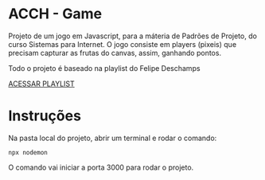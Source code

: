 # ACCH - Game
Projeto de um jogo em Javascript, para a máteria de Padrões de Projeto, do curso Sistemas para Internet. O jogo consiste em players (pixeis) que precisam capturar
as frutas do canvas, assim, ganhando pontos.

Todo o projeto é baseado na playlist do Felipe Deschamps

[ACESSAR PLAYLIST](https://www.youtube.com/watch?v=0sTfIZvjYJk&list=PLMdYygf53DP5SVQQrkKCVWDS0TwYLVitL)

# Instruções
Na pasta local do projeto, abrir um terminal e rodar o comando:


    npx nodemon

O comando vai iniciar a porta 3000 para rodar o projeto.
